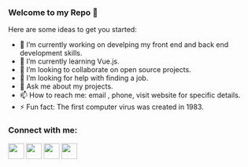 ### Welcome to my Repo 👋


Here are some ideas to get you started:

- 🔭 I’m currently working on develping my front end and back end development skills.
- 🌱 I’m currently learning Vue.js.
- 👯 I’m looking to collaborate on open source projects.
- 🤔 I’m looking for help with finding a job.
- 💬 Ask me about my projects.
- 📫 How to reach me: email , phone, visit website for specific details.
- ⚡ Fun fact: The first computer virus was created in 1983.

### Connect with me:

<img height="32" width="32" src="https://cdn.jsdelivr.net/npm/simple-icons@v4/icons/adobephonegap.svg" /> <img height="32" width="32" src="https://cdn.jsdelivr.net/npm/simple-icons@v4/icons/linkedin.svg" /> <img height="32" width="32" src="https://cdn.jsdelivr.net/npm/simple-icons@v4/icons/facebook.svg" /> <img height="32" width="32" src="https://cdn.jsdelivr.net/npm/simple-icons@v4/icons/microsoftoutlook.svg" />


